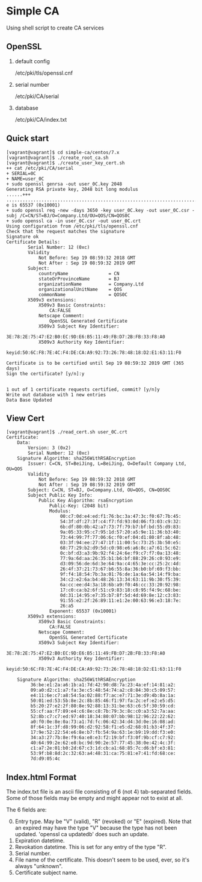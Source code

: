 # Simple CA
Using shell script to create CA services

## OpenSSL

1. default config 

    /etc/pki/tls/openssl.cnf

2. serial number

    /etc/pki/CA/serial

3. database

    /etc/pki/CA/index.txt


## Quick start

```
[vagrant@vagrant]$ cd simple-ca/centos/7.x
[vagrant@vagrant]$ ./create_root_ca.sh
[vagrant@vagrant]$ ./create_user_key_cert.sh
++ cat /etc/pki/CA/serial
+ SERIAL=0C
+ NAME=user_0C
+ sudo openssl genrsa -out user_0C.key 2048
Generating RSA private key, 2048 bit long modulus
......+++
...............................................................................................................................+++
e is 65537 (0x10001)
+ sudo openssl req -new -days 3650 -key user_0C.key -out user_0C.csr -subj /C=CN/ST=BJ/O=Company.Ltd/OU=QOS/CN=QOS0C
+ sudo openssl ca -in user_0C.csr -out user_0C.crt
Using configuration from /etc/pki/tls/openssl.cnf
Check that the request matches the signature
Signature ok
Certificate Details:
        Serial Number: 12 (0xc)
        Validity
            Not Before: Sep 19 08:59:32 2018 GMT
            Not After : Sep 19 08:59:32 2019 GMT
        Subject:
            countryName               = CN
            stateOrProvinceName       = BJ
            organizationName          = Company.Ltd
            organizationalUnitName    = QOS
            commonName                = QOS0C
        X509v3 extensions:
            X509v3 Basic Constraints:
                CA:FALSE
            Netscape Comment:
                OpenSSL Generated Certificate
            X509v3 Subject Key Identifier:
                3E:78:2E:75:47:E2:B0:EC:9D:E6:B5:11:49:FB:D7:2B:FB:33:F8:A0
            X509v3 Authority Key Identifier:
                keyid:50:6C:F8:7E:4C:F4:DE:CA:A9:92:73:26:78:48:18:D2:E1:63:11:F0

Certificate is to be certified until Sep 19 08:59:32 2019 GMT (365 days)
Sign the certificate? [y/n]:y


1 out of 1 certificate requests certified, commit? [y/n]y
Write out database with 1 new entries
Data Base Updated
```


## View Cert

```
[vagrant@vagrant]$ ./read_cert.sh user_0C.crt
Certificate:
    Data:
        Version: 3 (0x2)
        Serial Number: 12 (0xc)
    Signature Algorithm: sha256WithRSAEncryption
        Issuer: C=CN, ST=BeiJing, L=BeiJing, O=Default Company Ltd, OU=QOS
        Validity
            Not Before: Sep 19 08:59:32 2018 GMT
            Not After : Sep 19 08:59:32 2019 GMT
        Subject: C=CN, ST=BJ, O=Company.Ltd, OU=QOS, CN=QOS0C
        Subject Public Key Info:
            Public Key Algorithm: rsaEncryption
                Public-Key: (2048 bit)
                Modulus:
                    00:c7:0d:e4:ed:f1:76:bc:3a:47:3c:f0:67:7b:45:
                    54:3f:df:27:3f:c4:f7:fd:93:0d:06:f3:03:c9:32:
                    6b:df:80:0b:42:a7:73:7f:79:b7:bf:bd:55:d9:83:
                    9a:05:33:95:c7:95:1d:57:20:a5:9e:11:36:b3:40:
                    73:44:99:7f:77:06:6c:f0:ef:04:d1:80:8f:ab:48:
                    03:3f:94:ee:27:47:1f:11:00:5c:73:25:3b:50:e5:
                    68:77:29:b2:d9:5d:c0:98:e6:a6:8c:a7:61:5c:62:
                    0c:bf:d3:a3:9b:92:f4:24:6e:f9:c7:f7:0a:13:48:
                    77:9a:6d:aa:26:35:b1:b6:bf:88:29:26:c0:93:e9:
                    d3:09:56:de:6d:3e:64:9a:c4:65:3e:cc:25:2c:4d:
                    26:4f:37:21:73:67:b6:55:8a:36:b0:bf:69:f3:bb:
                    9f:f4:18:54:7b:3a:01:76:de:1a:6a:54:14:f9:ba:
                    34:c2:e2:6a:b4:48:26:13:34:63:11:9b:30:f5:39:
                    6a:cc:ee:d4:3a:18:6b:a9:f0:46:cc:33:20:92:98:
                    17:c0:ca:b2:6f:51:c9:83:18:c8:95:f4:9c:68:be:
                    0d:31:14:95:e7:35:b7:8f:5d:4d:69:8e:12:c3:83:
                    91:55:e2:2f:26:89:11:e1:2e:00:63:96:e3:18:7e:
                    26:a5
                Exponent: 65537 (0x10001)
        X509v3 extensions:
            X509v3 Basic Constraints:
                CA:FALSE
            Netscape Comment:
                OpenSSL Generated Certificate
            X509v3 Subject Key Identifier:
                3E:78:2E:75:47:E2:B0:EC:9D:E6:B5:11:49:FB:D7:2B:FB:33:F8:A0
            X509v3 Authority Key Identifier:
                keyid:50:6C:F8:7E:4C:F4:DE:CA:A9:92:73:26:78:48:18:D2:E1:63:11:F0

    Signature Algorithm: sha256WithRSAEncryption
         36:be:e1:2a:a6:1b:a1:7d:42:90:d8:7a:23:4a:ef:14:81:a2:
         09:a0:d2:c1:a7:fa:3e:c5:48:54:74:a2:c8:84:30:c5:09:57:
         e4:11:6e:c7:a8:54:5a:02:88:f7:ac:e7:71:3e:d9:4b:8a:1a:
         50:01:ed:53:5b:8e:2c:8b:85:46:f1:97:fa:2c:ef:e2:e5:d5:
         b5:20:27:e2:2f:80:8e:92:88:13:31:be:63:c6:5f:30:59:cd:
         55:cf:aa:f7:89:e4:c6:8e:c8:7b:79:3c:8c:c0:a3:52:7a:aa:
         52:8b:c7:c7:ed:97:40:18:34:80:07:bb:98:12:96:22:22:62:
         a0:f0:0e:8e:0a:73:a1:7d:fc:06:42:34:d4:3d:0e:16:08:ad:
         8f:64:1c:3f:d8:99:06:d2:92:58:f1:e5:d2:68:01:b3:4f:37:
         17:9e:52:22:54:e6:8e:b7:fb:54:9a:63:1e:b9:19:dd:f3:e0:
         34:a3:27:7b:8e:f9:6a:e8:e3:f2:19:bf:f3:0f:9b:cf:c7:92:
         40:64:99:2e:62:e8:bc:9d:90:2e:57:77:45:38:0e:42:4c:3f:
         c1:a7:2e:01:b0:2d:67:c3:1d:cb:a1:68:85:7c:d6:bf:e3:81:
         53:9f:b8:8d:2c:32:63:a4:48:31:ca:75:81:e7:41:fd:68:ce:
         7d:d9:05:4c
```

## Index.html Format

The index.txt file is an ascii file consisting of 6 (not 4) tab-separated 
fields.  Some of those fields may be empty and might appear not to exist at 
all.

The 6 fields are:

0)  Entry type.  May be "V" (valid), "R" (revoked) or "E" (expired).
    Note that an expired may have the type "V" because the type has
    not been updated.  'openssl ca updatedb' does such an update.
1)  Expiration datetime.
2)  Revokation datetime.  This is set for any entry of the type "R".
3)  Serial number.
4)  File name of the certificate.  This doesn't seem to be used,
    ever, so it's always "unknown".
5)  Certificate subject name.
